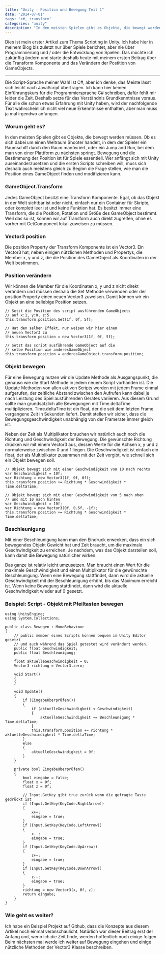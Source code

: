 ```yaml
---
title: "Unity - Position und Bewegung Teil 1"
date: "2014-07-01"
tags: "c#, transform"
categories: "unity"
description: "In den meisten Spielen gibt es Objekte, die bewegt werden müssen. Wer anfängt sich mit Unity auseinanderzusetzen, muss sich deshalb auch meistens gleich zu Beginn die Frage stellen, wie man die Position eines GameObject finden und modifizieren kann."
---
```


Dies ist mein erster Artikel zum Thema Scripting in Unity. Ich habe hier in meinem Blog bis zuletzt nur über Spiele berichtet, aber nie über Programmierung und / oder die Entwicklung von Spielen. Das möchte ich zukünftig ändern und starte deshalb heute mit meinem ersten Beitrag über die Transform Komponente und das Verändern der Postition von GameObjects.

---

Die Script-Sprache meiner Wahl ist C#, aber ich denke, das Meiste lässt sich leicht nach JavaScript übertragen. Ich kann hier keinen Einführungskurs für die Programmiersprache C# schreiben, dafür fehlt mir leider die Zeit. Deshalb setze für das Verständnis Grundkenntnisse voraus. Für alle die schon etwas Erfahrung mit Unity haben, wird der nachfolgende Text wahrscheinlich nicht viel neue Erkenntnisse enthalten, aber man muss ja mal irgendwo anfangen.

### Worum geht es?

In den meisten Spielen gibt es Objekte, die bewegt werden müssen. Ob es sich dabei um einen Weltraum Shooter handelt, in dem der Spieler ein Raumschiff durch den Raum manövriert, oder ein Jump and Run, bei dem man von einer Plattform zu nächsten springt. Bewegung und die Bestimmung der Position ist für Spiele essentiell. Wer anfängt sich mit Unity auseinanderzusetzen und die ersten Scripts schreiben will, muss sich deshalb auch meistens gleich zu Beginn die Frage stellen, wie man die Position eines GameObject finden und modifizieren kann.

### GameObject.Transform

Jedes GameObject besitzt eine Transform Komponente. Egal, ob das Objekt in der Welt sichtbar ist oder nicht, einfach nur ein Container für Skripte, oder komplett leer ist und keine Funktion hat. Es besitzt immer eine Transform, die die Position, Rotation und Größe des GameObject bestimmt. Weil das so ist, können wir auf Transform auch direkt zugreifen, ohne es vorher mit GetComponent<ComponentType> lokal zuweisen zu müssen.

### Vector3 position

Die position Property der Transform Komponente ist ein Vector3. Ein Vector3 hat, neben einigen nützlichen Methoden und Propertys, die Member x, y und z, die die Position des GameObject als Koordinaten in der Welt bestimmen.

### Position verändern

Wir können die Member für die Koordinaten x, y und z nicht direkt verändern und müssen deshalb die Set Methode verwenden oder der position Property einen neuen Vector3 zuweisen. Damit können wir ein Objekt an eine beliebige Position setzen.

```clike
// Setzt die Position des script ausführenden GameObjects
// auf x:1, y:0, z:5
this.transform.position.Set(1f, 0f, 5f);

// Hat den selben Effekt, nur weisen wir hier einen
// neuen Vector3 zu
this.transform.position = new Vector3(1f, 0f, 5f);

// Setzt das script ausführende GameObject auf die
// selbe Position wie anderesGameObject
this.transform.position = anderesGameObject.transform.position;
```

### Objekt bewegen

Für eine Bewegung nutzen wir die Update Methode als Ausgangspunkt, die genauso wie die Start Methode in jedem neuem Script vorhanden ist. Die Update Methoden von allen aktiven Scripts werden mit jedem Frame einmal aufgerufen, der zeitliche Abstand zwischen den Aufrufen kann dabei je nach Leistung des Spiel ausführenden Gerätes variieren. Aus diesem Grund sollte man grundsätzlich alle Bewegungen mit Time.deltaTime multiplizieren. Time.deltaTime ist ein float, der die seit dem letzten Frame vergangene Zeit in Sekunden liefert. Damit stellen wir sicher, dass die Bewegungsgeschwindigkeit unabhängig von der Framerate immer gleich ist.

Neben der Zeit als Multiplikator brauchen wir natürlich auch noch die Richtung und Geschwindigkeit der Bewegung. Die gewünschte Richtung drücken wir mit einem Vector3 aus, dessen Werte für die Achsen x, y und z normalerweise zwischen 0 und 1 liegen. Die Geschwindigkeit ist einfach ein float, der als Multiplikator zusammen mit der Zeit vorgibt, wie schnell sich ein Objekt bewegen soll.

```clike
// Objekt bewegt sich mit einer Geschwindigkeit von 10 nach rechts
var Geschwindigkeit = 10f;
var Richtung = new Vector3(1f, 0f, 0f);
this.transform.position += Richtung * Geschwindigkeit * Time.deltaTime;

// Objekt bewegt sich mit einer Geschwindigkeit von 5 nach oben
// und mit 10 nach hinten
var Geschwindigkeit = 10f;
var Richtung = new Vector3(0f, 0.5f, -1f);
this.transform.position += Richtung * Geschwindigkeit * Time.deltaTime;
```

### Beschleunigung

Mit einer Beschleunigung kann man den Eindruck erwecken, dass ein sich bewegendes Objekt Gewicht hat und Zeit braucht, um die maximale Geschwindigkeit zu erreichen. Je nachdem, was das Objekt darstellen soll, kann damit die Bewegung natürlicher wirken.

Das ganze ist relativ leicht umzusetzen. Man braucht einen Wert für die maximale Geschwindigkeit und einen Multiplikator für die gewünschte Beschleunigung. Wenn eine Bewegung stattfindet, dann wird die aktuelle Geschwindigkeit mit der Beschleunigung erhöht, bis das Maximum erreicht ist. Wenn keine Bewegung stattfindet, dann wird die aktuelle Geschwindigkeit wieder auf 0 gesetzt.

### Beispiel: Script - Objekt mit Pfeiltasten bewegen

```clike
using UnityEngine;
using System.Collections;

public class Bewegen : MonoBehaviour
{
    // public member eines Scripts können bequem im Unity Editor gesetzt
    // und auch während das Spiel getestet wird verändert werden.
    public float Geschwindigkeit;
    public float Beschleunigung;

    float aktuelleGeschwindigkeit = 0;
    Vector3 richtung = Vector3.zero;

    void Start()
    {
    }

    void Update()
    {
        if (EingabeÜberprüfen())
        {
            if (aktuelleGeschwindigkeit < Geschwindigkeit)
            {
                aktuelleGeschwindigkeit += Beschleunigung * Time.deltaTime;
            }
            this.transform.position += richtung * aktuelleGeschwindigkeit * Time.deltaTime;
        }
        else
        {
            aktuelleGeschwindigkeit = 0f;
        }
    }

    private bool EingabeÜberprüfen()
    {
        bool eingabe = false;
        float x = 0f;
        float z = 0f;

        // Input.GetKey gibt true zurück wenn die gefragte Taste gedrückt ist
        if (Input.GetKey(KeyCode.RightArrow))
        {
            x++;
            eingabe = true;
        }
        if (Input.GetKey(KeyCode.LeftArrow))
        {
            x--;
            eingabe = true;
        }
        if (Input.GetKey(KeyCode.UpArrow))
        {
            z++;
            eingabe = true;
        }
        if (Input.GetKey(KeyCode.DownArrow))
        {
            z--;
            eingabe = true;
        }
        richtung = new Vector3(x, 0f, z);
        return eingabe;
    }
}
```

### Wie geht es weiter?

Ich habe ein Beispiel Projekt auf Github, dass die Konzepte aus diesem Artikel noch einmal veranschaulicht. Natürlich war dieser Beitrag erst der Anfang und, wenn ich die Zeit finde, werden hoffentlich noch einige folgen. Beim nächsten mal werde ich weiter auf Bewegung eingehen und einige nützliche Methoden der Vector3 Klasse beschreiben.
